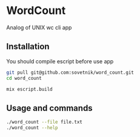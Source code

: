# WordCount

Analog of UNIX wc cli app

## Installation

You should compile escript before use app

```bash
git pull git@github.com:sovetnik/word_count.git
cd word_count

mix escript.build
```

## Usage and commands
```bash 
./word_count --file file.txt
./word_count --help
```
